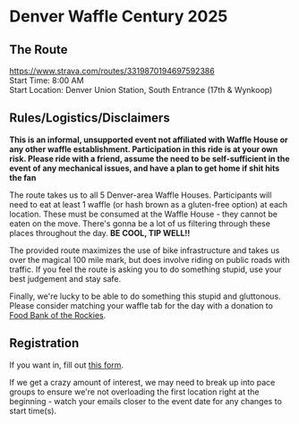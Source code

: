 # Denver Waffle Century 2025

## The Route
https://www.strava.com/routes/3319870194697592386  
Start Time: 8:00 AM  
Start Location: Denver Union Station, South Entrance (17th & Wynkoop)
## Rules/Logistics/Disclaimers

**This is an informal, unsupported event not affiliated with Waffle House or any other waffle establishment. Participation in this ride is at your own risk. Please ride with a friend, assume the need to be self-sufficient in the event of any mechanical issues, and have a plan to get home if shit hits the fan**

The route takes us to all 5 Denver-area Waffle Houses. Participants will need to eat at least 1 waffle (or hash brown as a gluten-free option) at each location. These must be consumed at the Waffle House - they cannot be eaten on the move. There's gonna be a lot of us filtering through these places throughout the day. **BE COOL, TIP WELL!!**

The provided route maximizes the use of bike infrastructure and takes us over the magical 100 mile mark, but does involve riding on public roads with traffic. If you feel the route is asking you to do something stupid, use your best judgement and stay safe.

Finally, we're lucky to be able to do something this stupid and gluttonous. Please consider matching your waffle tab for the day with a donation to [Food Bank of the Rockies](https://www.foodbankrockies.org/).
## Registration

If you want in, fill out [this form](https://docs.google.com/forms/d/e/1FAIpQLSeCPEczKyEtDJ75Y_vf9FFLGu9WzS93TahbZSmXuhdfbhj5rQ/viewform?usp=header).

If we get a crazy amount of interest, we may need to break up into pace groups to ensure we're not overloading the first location right at the beginning - watch your emails closer to the event date for any changes to start time(s).
